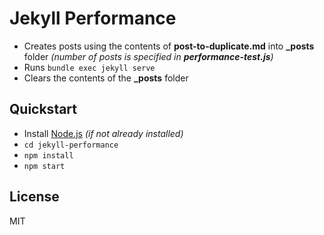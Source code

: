 # Jekyll Performance

- Creates posts using the contents of **post-to-duplicate.md** into **_posts** folder _(number of posts is specified in **performance-test.js**)_
- Runs `bundle exec jekyll serve`
- Clears the contents of the **_posts** folder

## Quickstart

- Install [Node.js](https://nodejs.org/en/) *(if not already installed)*
- `cd jekyll-performance`
- `npm install`
- `npm start`

## License

MIT
